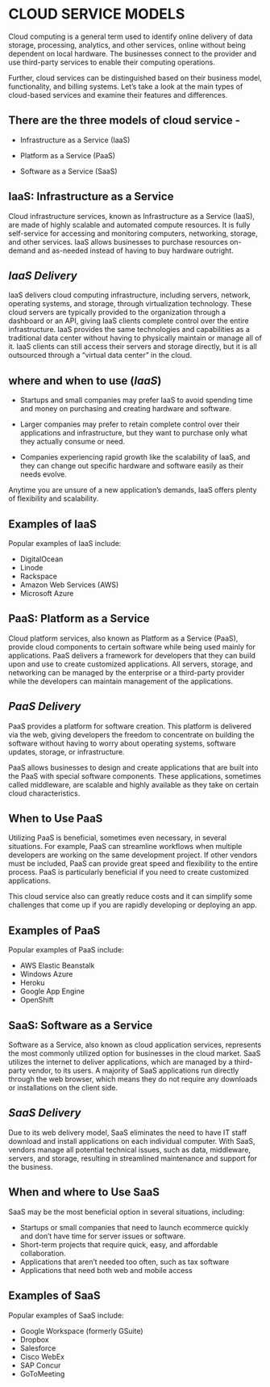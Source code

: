 # **CLOUD SERVICE MODELS**
Cloud computing is a general term used to identify online delivery of data storage, processing, analytics, and other services, online without being dependent on local hardware. The businesses connect to the provider and use third-party services to enable their computing operations.

Further, cloud services can be distinguished based on their business model, functionality, and billing systems. Let’s take a look at the main types of cloud-based services and examine their features and differences.
## There are the  three models  of cloud service -

* Infrastructure as a Service (IaaS)

* Platform as a Service (PaaS)

* Software as a Service (SaaS)


## **IaaS: Infrastructure as a Service**

Cloud infrastructure services, known as Infrastructure as a Service (IaaS), are made of highly scalable and automated compute resources. It is fully self-service for accessing and monitoring computers, networking, storage, and other services. IaaS allows businesses to purchase resources on-demand and as-needed instead of having to buy hardware outright.

## *IaaS Delivery*

IaaS delivers cloud computing infrastructure, including servers, network, operating systems, and storage, through virtualization technology. These cloud servers are typically provided to the organization through a dashboard or an API, giving IaaS clients complete control over the entire infrastructure. IaaS provides the same technologies and capabilities as a traditional data center without having to physically maintain or manage all of it. IaaS clients can still access their servers and storage directly, but it is all outsourced through a “virtual data center” in the cloud.
## where and when to  use (*IaaS*)

* Startups and small companies may prefer IaaS to avoid spending time and money on purchasing and creating hardware and software.

* Larger companies may prefer to retain complete control over their applications and infrastructure, but they want to purchase only what they actually consume or need.

* Companies experiencing rapid growth like the scalability of IaaS, and they can change out specific hardware and software easily as their needs evolve. 

Anytime you are unsure of a new application’s demands, IaaS offers plenty of flexibility and scalability.

## **Examples of IaaS**

Popular examples of IaaS include:

* DigitalOcean
* Linode
* Rackspace
* Amazon Web Services (AWS)
* Microsoft Azure

## **PaaS: Platform as a Service**

Cloud platform services, also known as Platform as a Service (PaaS), provide cloud components to certain software while being used mainly for applications. PaaS delivers a framework for developers that they can build upon and use to create customized applications. All servers, storage, and networking can be managed by the enterprise or a third-party provider while the developers can maintain management of the applications.

## *PaaS Delivery*

PaaS provides a platform for software creation. This platform is delivered via the web, giving developers the freedom to concentrate on building the software without having to worry about operating systems, software updates, storage, or infrastructure.

PaaS allows businesses to design and create applications that are built into the PaaS with special software components. These applications, sometimes called middleware, are scalable and highly available as they take on certain cloud characteristics.


## When to Use PaaS
Utilizing PaaS is beneficial, sometimes even necessary, in several situations. For example, PaaS can streamline workflows when multiple developers are working on the same development project. If other vendors must be included, PaaS can provide great speed and flexibility to the entire process. PaaS is particularly beneficial if you need to create customized applications.

This cloud service also can greatly reduce costs and it can simplify some challenges that come up if you are rapidly developing or deploying an app.

## **Examples of PaaS**
Popular examples of PaaS include:

* AWS Elastic Beanstalk 
* Windows Azure
* Heroku
* Google App Engine
* OpenShift

## **SaaS: Software as a Service**

Software as a Service, also known as cloud application services, represents the most commonly utilized option for businesses in the cloud market. SaaS utilizes the internet to deliver applications, which are managed by a third-party vendor, to its users. A majority of SaaS applications run directly through the web browser, which means they do not require any downloads or installations on the client side.

## *SaaS Delivery*
Due to its web delivery model, SaaS eliminates the need to have IT staff download and install applications on each individual computer. With SaaS, vendors manage all potential technical issues, such as data, middleware, servers, and storage, resulting in streamlined maintenance and support for the business.


## When and where to Use SaaS
SaaS may be the most beneficial option in several situations, including:

* Startups or small companies that need to launch ecommerce quickly and don’t have time for server issues or software.
* Short-term projects that require quick, easy, and affordable collaboration.
* Applications that aren’t needed too often, such as tax software
* Applications that need both web and mobile access

## **Examples of SaaS**
Popular examples of SaaS include:

* Google Workspace (formerly GSuite) 
* Dropbox
* Salesforce
* Cisco WebEx
* SAP Concur
* GoToMeeting